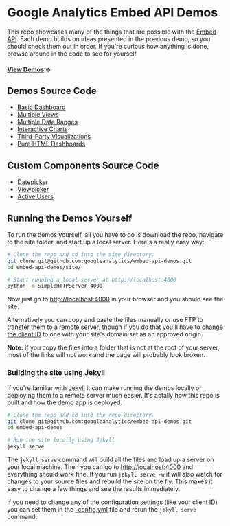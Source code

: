 Google Analytics Embed API Demos
================================

This repo showcases many of the things that are possible with the [Embed API](https://developers.google.com/analytics/devguides/reporting/embed/v1/). Each demo builds on ideas presented in the previous demo, so you should check them out in order. If you're curious how anything is done, browse around in the code to see for yourself.

#### [View Demos](http://ga-dev-tools.appspot.com/demos/embed-api/) →

## Demos Source Code

* [Basic Dashboard](https://github.com/googleanalytics/embed-api-demos/blob/master/site/1-basic-dashboard.html)
* [Multiple Views](https://github.com/googleanalytics/embed-api-demos/blob/master/site/2-multiple-views.html)
* [Multiple Date Ranges](https://github.com/googleanalytics/embed-api-demos/blob/master/site/3-multiple-dates.html)
* [Interactive Charts](https://github.com/googleanalytics/embed-api-demos/blob/master/site/4-interactive-charts.html)
* [Third-Party Visualizations](https://github.com/googleanalytics/embed-api-demos/blob/master/site/5-third-party-visualizations.html)
* [Pure HTML Dashboards](https://github.com/googleanalytics/embed-api-demos/blob/master/site/6-pure-html-dashboards.html)

## Custom Components Source Code

* [Datepicker](https://github.com/googleanalytics/embed-api-demos/blob/master/components/datepicker.js)
* [Viewpicker](https://github.com/googleanalytics/embed-api-demos/blob/master/components/viewpicker.js)
* [Active Users](https://github.com/googleanalytics/embed-api-demos/blob/master/components/active-users.js)

## Running the Demos Yourself

To run the demos yourself, all you have to do is download the repo, navigate to the site folder, and start up a local server. Here's a really easy way:

```sh
# Clone the repo and cd into the site directory.
git clone git@github.com:googleanalytics/embed-api-demos.git
cd embed-api-demos/site/

# Start running a local server at http://localhost:4000
python -m SimpleHTTPServer 4000
```

Now just go to [http://localhost:4000](http://localhost:4000) in your browser and you should see the site.

Alternatively you can copy and paste the files manually or use FTP to transfer them to a remote server, though if you do that you'll have to [change the client ID](https://developers.google.com/analytics/devguides/reporting/embed/v1/devguide#client-id) to one with your site's domain set as an approved origin.

**Note:** if you copy the files into a folder that is not at the root of your server, most of the links will not work and the page will probably look broken.

### Building the site using Jekyll

If you're familiar with [Jekyll](http://jekyllrb.com) it can make running the demos locally or deploying them to a remote server much easier. It's actally how this repo is built and how the demo app is deployed.

```sh
# Clone the repo and cd into the repo directory.
git clone git@github.com:googleanalytics/embed-api-demos.git
cd embed-api-demos

# Run the site locally using Jekyll
jekyll serve
```

The `jekyll serve` command will build all the files and load up a server on your local machine. Then you can go to [http://localhost:4000](http://localhost:4000) and everything should work fine. If you run `jekyll serve -w` it will also watch for changes to your source files and rebuild the site on the fly. This makes it easy to change a few things and see the results immediately.

If you need to change any of the configuration settings (like your client ID) you can set them in the [_config.yml](https://github.com/googleanalytics/embed-api-demos/blob/master/_config.yml) file and rerun the `jekyll serve` command.
